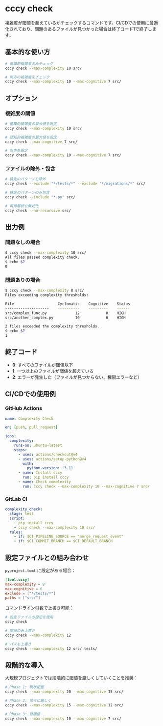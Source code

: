 # cccy check

複雑度が閾値を超えているかチェックするコマンドです。CI/CDでの使用に最適化されており、問題のあるファイルが見つかった場合は終了コード1で終了します。

## 基本的な使い方

```bash
# 循環的複雑度のみチェック
cccy check --max-complexity 10 src/

# 両方の複雑度をチェック
cccy check --max-complexity 10 --max-cognitive 7 src/
```

## オプション

### 複雑度の閾値

```bash
# 循環的複雑度の最大値を設定
cccy check --max-complexity 10 src/

# 認知的複雑度の最大値を設定
cccy check --max-cognitive 7 src/

# 両方を設定
cccy check --max-complexity 10 --max-cognitive 7 src/
```

### ファイルの除外・包含

```bash
# 特定のパターンを除外
cccy check --exclude "*/tests/*" --exclude "*/migrations/*" src/

# 特定のパターンのみ包含
cccy check --include "*.py" src/

# 再帰解析を無効化
cccy check --no-recursive src/
```

## 出力例

### 問題なしの場合

```bash
$ cccy check --max-complexity 10 src/
All files passed complexity check.
$ echo $?
0
```

### 問題ありの場合

```bash
$ cccy check --max-complexity 8 src/
Files exceeding complexity thresholds:

File                    Cyclomatic    Cognitive    Status
--------------------    ----------    ---------    ------
src/complex_func.py             12            8    HIGH
src/another_complex.py          10            6    HIGH

2 files exceeded the complexity thresholds.
$ echo $?
1
```

## 終了コード

- **0**: すべてのファイルが閾値以下
- **1**: 一つ以上のファイルが閾値を超えている
- **2**: エラーが発生した（ファイルが見つからない、権限エラーなど）

## CI/CDでの使用例

### GitHub Actions

```yaml
name: Complexity Check

on: [push, pull_request]

jobs:
  complexity:
    runs-on: ubuntu-latest
    steps:
      - uses: actions/checkout@v4
      - uses: actions/setup-python@v4
        with:
          python-version: '3.11'
      - name: Install cccy
        run: pip install cccy
      - name: Check complexity
        run: cccy check --max-complexity 10 --max-cognitive 7 src/
```

### GitLab CI

```yaml
complexity_check:
  stage: test
  script:
    - pip install cccy
    - cccy check --max-complexity 10 src/
  rules:
    - if: $CI_PIPELINE_SOURCE == "merge_request_event"
    - if: $CI_COMMIT_BRANCH == $CI_DEFAULT_BRANCH
```

## 設定ファイルとの組み合わせ

`pyproject.toml` に設定がある場合：

```toml
[tool.cccy]
max-complexity = 8
max-cognitive = 6
exclude = ["*/tests/*"]
paths = ["src/"]
```

コマンドライン引数で上書き可能：

```bash
# 設定ファイルの設定を使用
cccy check

# 閾値のみ上書き
cccy check --max-complexity 12

# パスも上書き
cccy check --max-complexity 12 src/ tests/
```

## 段階的な導入

大規模プロジェクトでは段階的に閾値を厳しくしていくことを推奨：

```bash
# Phase 1: 現状把握
cccy check --max-complexity 20 --max-cognitive 15 src/

# Phase 2: 徐々に厳しく
cccy check --max-complexity 15 --max-cognitive 12 src/

# Phase 3: 目標値
cccy check --max-complexity 10 --max-cognitive 7 src/
```